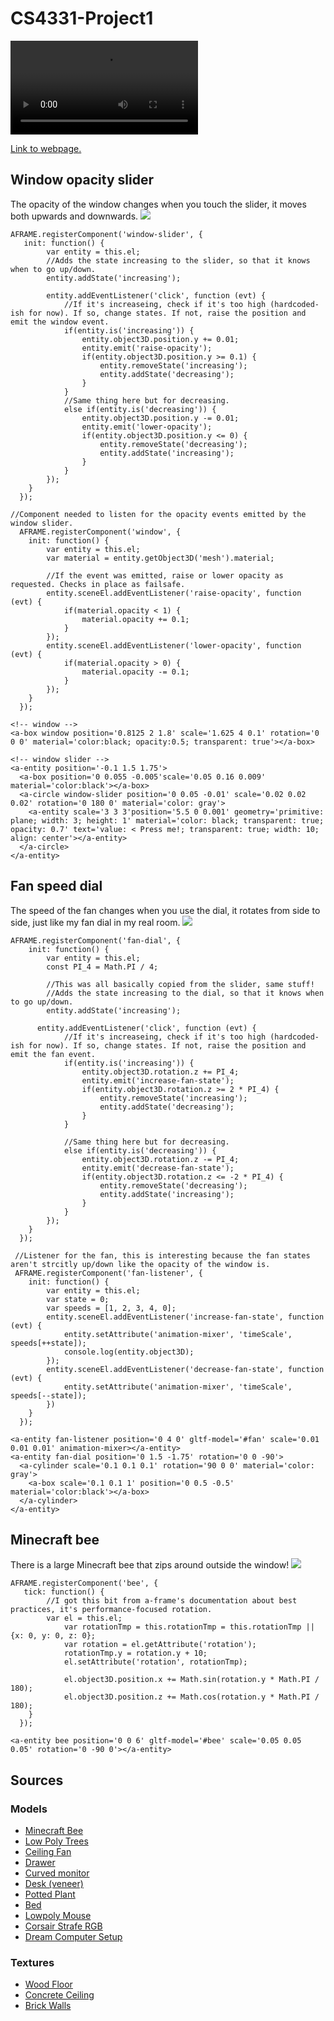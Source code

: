 # CS4331-Project1
![](assets/videos/demo.mp4)

[Link to webpage.](https://themysticalbard.github.io/)

## Window opacity slider

The opacity of the window changes when you touch the slider, it moves both upwards and downwards.
![](assets/images/window.png)

    AFRAME.registerComponent('window-slider', {
       init: function() {
        	var entity = this.el;
        	//Adds the state increasing to the slider, so that it knows when to go up/down.
        	entity.addState('increasing');
    
        	entity.addEventListener('click', function (evt) {
        		//If it's increaseing, check if it's too high (hardcoded-ish for now). If so, change states. If not, raise the position and emit the window event.
        		if(entity.is('increasing')) {
        			entity.object3D.position.y += 0.01;
        			entity.emit('raise-opacity');
        			if(entity.object3D.position.y >= 0.1) {
        				entity.removeState('increasing');
        				entity.addState('decreasing');
        			}
        		}
        		//Same thing here but for decreasing.
        		else if(entity.is('decreasing')) {
        			entity.object3D.position.y -= 0.01;
        			entity.emit('lower-opacity');
        			if(entity.object3D.position.y <= 0) {
        				entity.removeState('decreasing');
        				entity.addState('increasing');
        			}
        		}
        	});
       	}
      });
<!-- -->
    //Component needed to listen for the opacity events emitted by the window slider.
      AFRAME.registerComponent('window', {
        init: function() {
        	var entity = this.el;
        	var material = entity.getObject3D('mesh').material;
    
        	//If the event was emitted, raise or lower opacity as requested. Checks in place as failsafe.
        	entity.sceneEl.addEventListener('raise-opacity', function (evt) {
        		if(material.opacity < 1) {
        			material.opacity += 0.1;
       			}
       		});
       		entity.sceneEl.addEventListener('lower-opacity', function (evt) {
       			if(material.opacity > 0) {
       				material.opacity -= 0.1;
       			}
       		});
       	}
      });
<!-- -->
    <!-- window -->
    <a-box window position='0.8125 2 1.8' scale='1.625 4 0.1' rotation='0 0 0' material='color:black; opacity:0.5; transparent: true'></a-box>
     
    <!-- window slider -->
    <a-entity position='-0.1 1.5 1.75'>
      <a-box position='0 0.055 -0.005'scale='0.05 0.16 0.009' material='color:black'></a-box>
      <a-circle window-slider position='0 0.05 -0.01' scale='0.02 0.02 0.02' rotation='0 180 0' material='color: gray'>
      	<a-entity scale='3 3 3'position='5.5 0 0.001' geometry='primitive: plane; width: 3; height: 1' material='color: black; transparent: true; opacity: 0.7' text='value: < Press me!; transparent: true; width: 10; align: center'></a-entity>
      </a-circle>
    </a-entity>

## Fan speed dial

The speed of the fan changes when you use the dial, it rotates from side to side, just like my fan dial in my real room.
![](assets/images/fan.png)

    AFRAME.registerComponent('fan-dial', {
        init: function() {
        	var entity = this.el;
        	const PI_4 = Math.PI / 4;
        
        	//This was all basically copied from the slider, same stuff!
        	//Adds the state increasing to the dial, so that it knows when to go up/down.
        	entity.addState('increasing');
    
          entity.addEventListener('click', function (evt) {
        		//If it's increaseing, check if it's too high (hardcoded-ish for now). If so, change states. If not, raise the position and emit the fan event.
        		if(entity.is('increasing')) {
        			entity.object3D.rotation.z += PI_4;
        			entity.emit('increase-fan-state');
        			if(entity.object3D.rotation.z >= 2 * PI_4) {
       					entity.removeState('increasing');
       					entity.addState('decreasing');
       				}
       			}
      
        		//Same thing here but for decreasing.
        		else if(entity.is('decreasing')) {
        			entity.object3D.rotation.z -= PI_4;
        			entity.emit('decrease-fan-state');
        			if(entity.object3D.rotation.z <= -2 * PI_4) {
        				entity.removeState('decreasing');
        				entity.addState('increasing');
        			}
        		}
        	});
        }
      });
<!-- -->
     //Listener for the fan, this is interesting because the fan states aren't strcitly up/down like the opacity of the window is.
     AFRAME.registerComponent('fan-listener', {
        init: function() {
        	var entity = this.el;
        	var state = 0;
        	var speeds = [1, 2, 3, 4, 0];
        	entity.sceneEl.addEventListener('increase-fan-state', function (evt) {
        		entity.setAttribute('animation-mixer', 'timeScale', speeds[++state]);
        		console.log(entity.object3D);
        	});
        	entity.sceneEl.addEventListener('decrease-fan-state', function (evt) {
        		entity.setAttribute('animation-mixer', 'timeScale', speeds[--state]);
        	})
        }
      });

<!-- -->
    <a-entity fan-listener position='0 4 0' gltf-model='#fan' scale='0.01 0.01 0.01' animation-mixer></a-entity>
    <a-entity fan-dial position='0 1.5 -1.75' rotation='0 0 -90'>
      <a-cylinder scale='0.1 0.1 0.1' rotation='90 0 0' material='color: gray'>
      	<a-box scale='0.1 0.1 1' position='0 0.5 -0.5' material='color:black'></a-box>
      </a-cylinder>
    </a-entity>

## Minecraft bee

There is a large Minecraft bee that zips around outside the window!
![](assets/images/bee.png)

    AFRAME.registerComponent('bee', {
       tick: function() {
        	//I got this bit from a-frame's documentation about best practices, it's performance-focused rotation.
        	var el = this.el;
    			var rotationTmp = this.rotationTmp = this.rotationTmp || {x: 0, y: 0, z: 0};
   				var rotation = el.getAttribute('rotation');
    			rotationTmp.y = rotation.y + 10;
    			el.setAttribute('rotation', rotationTmp);

    			el.object3D.position.x += Math.sin(rotation.y * Math.PI / 180);
    			el.object3D.position.z += Math.cos(rotation.y * Math.PI / 180);
        }
      });

<!-- -->
    <a-entity bee position='0 0 6' gltf-model='#bee' scale='0.05 0.05 0.05' rotation='0 -90 0'></a-entity>

## Sources

### Models

 - [Minecraft Bee](https://sketchfab.com/3d-models/minecraft-bee-751f43a93f40433c9eb6986e45bdb6e8)
 - [Low Poly Trees](https://sketchfab.com/3d-models/low-poly-trees-2e70c34af8994852acd4b9ffce596336)
 - [Ceiling Fan](https://sketchfab.com/3d-models/ceiling-fan-ec2c6087d4824211abc827f2a4c2b578)
 - [Drawer](https://sketchfab.com/3d-models/drawer-8f20bb4809074f50962225aacb5c7df4)
 - [Curved monitor](https://sketchfab.com/3d-models/curved-monitor-1caab76438a54c6b9274794a5c75b7e3)
 - [Desk (veneer)](https://sketchfab.com/3d-models/desk-veneer-c66184828633438b94aabbbf9249e9ad)
 - [Potted Plant](https://sketchfab.com/3d-models/potted-plant-household-props-challenge-day-26-4176123e70e44426be3ba0e65587af90)
 - [Bed](https://sketchfab.com/3d-models/bed-da091edf65ee4ffd82d4ba862ccb0a8b)
 - [Lowpoly Mouse](https://sketchfab.com/3d-models/lowpoly-mouse-e0bc8c1d5c8f4be0af37ea852d42d6d9)
 - [Corsair Strafe RGB](https://sketchfab.com/3d-models/corsair-strafe-rgb-dc170f71703644f9a675ebba196af617)
 - [Dream Computer Setup](https://sketchfab.com/3d-models/dream-computer-setup-82f78bbaf2d34f01af854a52151dbf49)
 
 ### Textures
 
  - [Wood Floor](https://cc0textures.com/view?id=WoodFloor038)
  - [Concrete Ceiling](https://cc0textures.com/view?id=Concrete031)
  - [Brick Walls](https://sketchfab.com/3d-models/brick-wall-material-6ef775e935da4d159e40098b06ad33d3)

